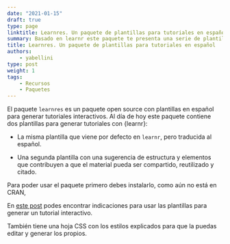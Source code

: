 ```yaml
---
date: "2021-01-15"
draft: true
type: page
linktitle: Learnres. Un paquete de plantillas para tutoriales en español
summary: Basado en learnr este paquete te presenta una serie de plantillas para tutoriales en español.
title: Learnres. Un paquete de plantillas para tutoriales en español
authors: 
    - yabellini
type: post
weight: 1
tags: 
    - Recursos
    - Paquetes
---
```


El paquete `learnres` es un paquete open source con plantillas en español para generar tutoriales interactivos. Al día de hoy este paquete contiene dos plantillas para generar tutoriales con {learnr}:

- La misma plantilla que viene por defecto en `learnr`, pero traducida al español.

- Una segunda plantilla con una sugerencia de estructura y elementos que contribuyen a que el material pueda ser compartido, reutilizado y citado.

Para poder usar el paquete primero debes instalarlo, como aún no está en CRAN, 

En [este post](https://learning-learnr.netlify.app/post/tutorialesconlearnr/) podes encontrar indicaciones para usar las plantillas para generar un tutorial interactivo.


También tiene una hoja CSS con los estilos explicados para que la puedas editar y generar los propios.


